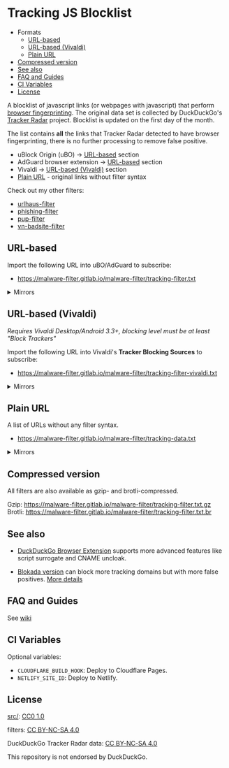 # Tracking JS Blocklist

- Formats
  * [URL-based](#url-based)
  * [URL-based (Vivaldi)](#url-based-vivaldi)
  * [Plain URL](#plain-url)
- [Compressed version](#compressed-version)
- [See also](#see-also)
- [FAQ and Guides](#faq-and-guides)
- [CI Variables](#ci-variables)
- [License](#license)

A blocklist of javascript links (or webpages with javascript) that perform [browser fingerprinting](https://en.wikipedia.org/wiki/Web_tracking). The original data set is collected by DuckDuckGo's [Tracker Radar](https://github.com/duckduckgo/tracker-radar) project. Blocklist is updated on the first day of the month.

The list contains **all** the links that Tracker Radar detected to have browser fingerprinting, there is no further processing to remove false positive.

- uBlock Origin (uBO) -> [URL-based](#url-based) section
- AdGuard browser extension -> [URL-based](#url-based) section
- Vivaldi -> [URL-based (Vivaldi)](#url-based-vivaldi) section
- [Plain URL](#plain-url) - original links without filter syntax

Check out my other filters:
- [urlhaus-filter](https://gitlab.com/malware-filter/urlhaus-filter)
- [phishing-filter](https://gitlab.com/malware-filter/phishing-filter)
- [pup-filter](https://gitlab.com/malware-filter/pup-filter)
- [vn-badsite-filter](https://gitlab.com/malware-filter/vn-badsite-filter)

## URL-based

Import the following URL into uBO/AdGuard to subscribe:

- https://malware-filter.gitlab.io/malware-filter/tracking-filter.txt

<details>
<summary>Mirrors</summary>

- https://curbengh.github.io/malware-filter/tracking-filter.txt
- https://curbengh.github.io/tracking-filter/tracking-filter.txt
- https://malware-filter.gitlab.io/tracking-filter/tracking-filter.txt
- https://malware-filter.pages.dev/tracking-filter.txt
- https://tracking-filter.pages.dev/tracking-filter.txt

</details>

## URL-based (Vivaldi)

_Requires Vivaldi Desktop/Android 3.3+, blocking level must be at least "Block Trackers"_

Import the following URL into Vivaldi's **Tracker Blocking Sources** to subscribe:

- https://malware-filter.gitlab.io/malware-filter/tracking-filter-vivaldi.txt

<details>
<summary>Mirrors</summary>

- https://curbengh.github.io/malware-filter/tracking-filter-vivaldi.txt
- https://curbengh.github.io/tracking-filter/tracking-filter-vivaldi.txt
- https://malware-filter.gitlab.io/tracking-filter/tracking-filter-vivaldi.txt
- https://malware-filter.pages.dev/tracking-filter-vivaldi.txt
- https://tracking-filter.pages.dev/tracking-filter-vivaldi.txt

</details>

## Plain URL

A list of URLs without any filter syntax.

- https://malware-filter.gitlab.io/malware-filter/tracking-data.txt

<details>
<summary>Mirrors</summary>

- https://curbengh.github.io/malware-filter/tracking-data.txt
- https://curbengh.github.io/tracking-filter/tracking-data.txt
- https://malware-filter.gitlab.io/tracking-filter/tracking-data.txt
- https://malware-filter.pages.dev/tracking-data.txt
- https://tracking-filter.pages.dev/tracking-data.txt

</details>

## Compressed version

All filters are also available as gzip- and brotli-compressed.

Gzip: https://malware-filter.gitlab.io/malware-filter/tracking-filter.txt.gz
Brotli: https://malware-filter.gitlab.io/malware-filter/tracking-filter.txt.br

## See also

- [DuckDuckGo Browser Extension](https://github.com/duckduckgo/duckduckgo-privacy-extension) supports more advanced features like script surrogate and CNAME uncloak.

- [Blokada version](https://blokada.org/blocklists/ddgtrackerradar/standard/hosts.txt) can block more tracking domains but with more false positives. [More details](https://community.blokada.org/t/introducing-duckduckgo-tracker-radar-to-blokada/469)

## FAQ and Guides

See [wiki](https://gitlab.com/malware-filter/malware-filter/-/wikis/home)

## CI Variables

Optional variables:

- `CLOUDFLARE_BUILD_HOOK`: Deploy to Cloudflare Pages.
- `NETLIFY_SITE_ID`: Deploy to Netlify.

## License

[src/](src/): [CC0 1.0](LICENSE.md)

filters: [CC BY-NC-SA 4.0](https://creativecommons.org/licenses/by-nc-sa/4.0/)

DuckDuckGo Tracker Radar data: [CC BY-NC-SA 4.0](https://creativecommons.org/licenses/by-nc-sa/4.0/)

This repository is not endorsed by DuckDuckGo.

